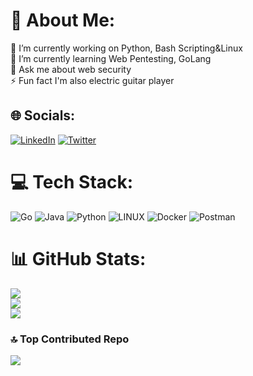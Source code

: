 # 💫 About Me:
🔭 I’m currently working on Python, Bash Scripting&Linux<br>🌱 I’m currently learning Web Pentesting, GoLang<br>💬 Ask me about web security<br>⚡ Fun fact I'm also electric guitar player


## 🌐 Socials:
[![LinkedIn](https://img.shields.io/badge/LinkedIn-%230077B5.svg?logo=linkedin&logoColor=white)](https://linkedin.com/in/yusuf-yıldız-64a1931a2) [![Twitter](https://img.shields.io/badge/Twitter-%231DA1F2.svg?logo=Twitter&logoColor=white)](https://twitter.com/GreaIyve) 

# 💻 Tech Stack:
![Go](https://img.shields.io/badge/go-%2300ADD8.svg?style=for-the-badge&logo=go&logoColor=white) ![Java](https://img.shields.io/badge/java-%23ED8B00.svg?style=for-the-badge&logo=java&logoColor=white) ![Python](https://img.shields.io/badge/python-3670A0?style=for-the-badge&logo=python&logoColor=ffdd54) ![LINUX](https://img.shields.io/badge/Linux-FCC624?style=for-the-badge&logo=linux&logoColor=black) ![Docker](https://img.shields.io/badge/docker-%230db7ed.svg?style=for-the-badge&logo=docker&logoColor=white) ![Postman](https://img.shields.io/badge/Postman-FF6C37?style=for-the-badge&logo=postman&logoColor=white)
# 📊 GitHub Stats:
![](https://github-readme-stats.vercel.app/api?username=grealyve&theme=dark&hide_border=false&include_all_commits=false&count_private=false)<br/>
![](https://github-readme-streak-stats.herokuapp.com/?user=grealyve&theme=dark&hide_border=false)<br/>
![](https://github-readme-stats.vercel.app/api/top-langs/?username=grealyve&theme=dark&hide_border=false&include_all_commits=false&count_private=false&layout=compact)

### 🔝 Top Contributed Repo
![](https://github-contributor-stats.vercel.app/api?username=grealyve&limit=5&theme=dark&combine_all_yearly_contributions=true)
